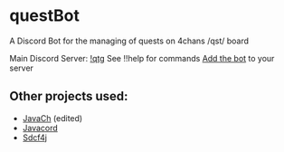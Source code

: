 # questBot
A Discord Bot for the managing of quests on 4chans /qst/ board

Main Discord Server: [!qtg](https://discordapp.com/invite/USPFgKa)
See !!help for commands
[Add the bot](https://discordapp.com/api/oauth2/authorize?client_id=302172063270174720&scope=bot&permissions=0) to your server

## Other projects used:
* [JavaCh](https://github.com/camelKaiser/JavaCh) (edited)
* [Javacord](https://github.com/BtoBastian/Javacord)
* [Sdcf4j](https://github.com/BtoBastian/sdcf4j)

